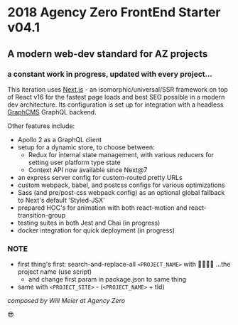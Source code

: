 # 2018 Agency Zero FrontEnd Starter v04.1

## A modern web-dev standard for AZ projects
### a constant work in progress, updated with every project...

This iteration uses [Next.js](https://github.com/zeit/next.js) - an isomorphic/universal/SSR framework on top of React v16 for the fastest page loads and best SEO possible in a modern dev architecture. Its configuration is set up for integration with a headless [GraphCMS](https://graphcms.com/) GraphQL backend.

Other features include:
- Apollo 2 as a GraphQL client
- setup for a dynamic store, to choose between:
  - Redux for internal state management, with various reducers for setting user platform type state
  - Context API now available since Next@7
- an express server config for custom-routed pretty URLs
- custom webpack, babel, and postcss configs for various optimizations
- Sass (and pre/post-css webpack config) as an optional global fallback to Next's default 'Styled-JSX'
- prepared HOC's for animation with both react-motion and react-transition-group
- testing suites in both Jest and Chai (in progress)
- docker integration for quick deployment (in progress)

### NOTE

- first thing's first: search-and-replace-all ```<PROJECT_NAME>``` with 🥁🥁🥁🥁 ...the project name (use script)
  - and change first param in package.json to same thing
- same with ```<PROJECT_SITE>``` - (```<PROJECT_NAME>``` + tld)


*composed by Will Meier at Agency Zero*

😎

